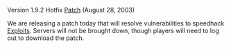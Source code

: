 Version 1.9.2 Hotfix [Patch](../terminology/Patch.md) (August 28, 2003)

We are releasing a patch today that will resolve vulnerabilities to speedhack
[Exploits](../terminology/Exploit.md). Servers will not be brought down, though
players will need to log out to download the patch.

<!--[category:Patches](category:Patches.md)-->
